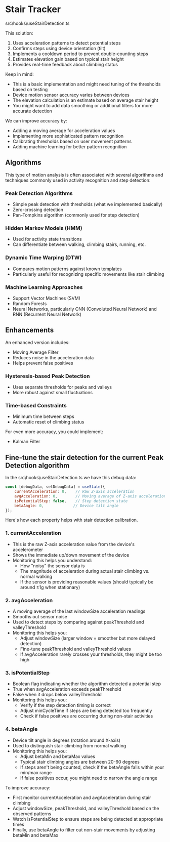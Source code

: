 # Stair Tracker

src\hooks\useStairDetection.ts

This solution:

1. Uses acceleration patterns to detect potential steps
2. Confirms steps using device orientation (tilt)
3. Implements a cooldown period to prevent double-counting steps
4. Estimates elevation gain based on typical stair height
5. Provides real-time feedback about climbing status

Keep in mind:

- This is a basic implementation and might need tuning of the thresholds based on testing
- Device motion sensor accuracy varies between devices
- The elevation calculation is an estimate based on average stair height
- You might want to add data smoothing or additional filters for more accurate detection

We can improve accuracy by:

- Adding a moving average for acceleration values
- Implementing more sophisticated pattern recognition
- Calibrating thresholds based on user movement patterns
- Adding machine learning for better pattern recognition

## Algorithms

This type of motion analysis is often associated with several algorithms and techniques commonly used in activity recognition and step detection:

### Peak Detection Algorithms

- Simple peak detection with thresholds (what we implemented basically)
- Zero-crossing detection
- Pan-Tompkins algorithm (commonly used for step detection)

### Hidden Markov Models (HMM)

- Used for activity state transitions
- Can differentiate between walking, climbing stairs, running, etc.

### Dynamic Time Warping (DTW)

- Compares motion patterns against known templates
- Particularly useful for recognizing specific movements like stair climbing

### Machine Learning Approaches

- Support Vector Machines (SVM)
- Random Forests
- Neural Networks, particularly CNN (Convoluted Neural Network) and RNN (Recurrent Neural Network)

## Enhancements

An enhanced version includes:

- Moving Average Filter
- Reduces noise in the acceleration data
- Helps prevent false positives

### Hysteresis-based Peak Detection

- Uses separate thresholds for peaks and valleys
- More robust against small fluctuations

### Time-based Constraints  

- Minimum time between steps
- Automatic reset of climbing status

For even more accuracy, you could implement:

- Kalman Filter

## Fine-tune the stair detection for the current Peak Detection algorithm

In the src\hooks\useStairDetection.ts we have this debug data:

```js
const [debugData, setDebugData] = useState({
    currentAcceleration: 0,    // Raw Z-axis acceleration
    avgAcceleration: 0,        // Moving average of Z-axis acceleration
    isPotentialStep: false,    // Step detection state
    betaAngle: 0,             // Device tilt angle
});
```

Here's how each property helps with stair detection calibration.

### 1. currentAcceleration

- This is the raw Z-axis acceleration value from the device's accelerometer
- Shows the immediate up/down movement of the device
- Monitoring this helps you understand:
  - How "noisy" the sensor data is
  - The magnitude of acceleration during actual stair climbing vs. normal walking
  - If the sensor is providing reasonable values (should typically be around ±1g when stationary)

### 2. avgAcceleration

- A moving average of the last windowSize acceleration readings
- Smooths out sensor noise
- Used to detect steps by comparing against peakThreshold and valleyThreshold
- Monitoring this helps you:
  - Adjust windowSize (larger window = smoother but more delayed detection)
  - Fine-tune peakThreshold and valleyThreshold values
  - If avgAcceleration rarely crosses your thresholds, they might be too high

### 3. isPotentialStep

- Boolean flag indicating whether the algorithm detected a potential step
- True when avgAcceleration exceeds peakThreshold
- False when it drops below valleyThreshold
- Monitoring this helps you:
  - Verify if the step detection timing is correct
  - Adjust minCycleTime if steps are being detected too frequently
  - Check if false positives are occurring during non-stair activities

### 4. betaAngle

- Device tilt angle in degrees (rotation around X-axis)
- Used to distinguish stair climbing from normal walking
- Monitoring this helps you:
  - Adjust betaMin and betaMax values
  - Typical stair climbing angles are between 20-60 degrees
  - If steps aren't being counted, check if the betaAngle falls within your min/max range
  - If false positives occur, you might need to narrow the angle range

To improve accuracy:

- First monitor currentAcceleration and avgAcceleration during stair climbing
- Adjust windowSize, peakThreshold, and valleyThreshold based on the observed patterns
- Watch isPotentialStep to ensure steps are being detected at appropriate times
- Finally, use betaAngle to filter out non-stair movements by adjusting betaMin and betaMax

